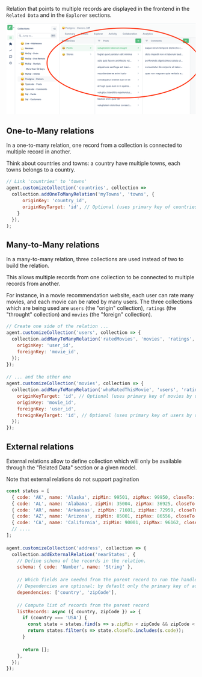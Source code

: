 Relation that points to multiple records are displayed in the frontend in the `Related Data` and in the `Explorer` sections.

![Explorer section](../../assets/relationships-multiple-explorer.png)

## One-to-Many relations

In a one-to-many relation, one record from a collection is connected to multiple record in another.

Think about countries and towns: a country have multiple towns, each towns belongs to a country.

```javascript
// Link 'countries' to 'towns'
agent.customizeCollection('countries', collection =>
  collection.addOneToManyRelation('myTowns', 'towns', {
      originKey: 'country_id',
      originKeyTarget: 'id', // Optional (uses primary key of countries by default)
    }
  }),
);
```

## Many-to-Many relations

In a many-to-many relation, three collections are used instead of two to build the relation.

This allows multiple records from one collection to be connected to multiple records from another.

For instance, in a movie recommendation website, each user can rate many movies, and each movie can be rated by many users.
The three collections which are being used are `users` (the "origin" collection), `ratings` (the "throught" collection) and `movies` (the "foreign" collection).

```javascript
// Create one side of the relation ...
agent.customizeCollection('users', collection => {
  collection.addManyToManyRelation('ratedMovies', 'movies', 'ratings', {
    originKey: 'user_id',
    foreignKey: 'movie_id',
  });
});

// ... and the other one
agent.customizeCollection('movies', collection => {
  collection.addManyToManyRelation('whoRatedThisMovie', 'users', 'ratings', {
    originKeyTarget: 'id', // Optional (uses primary key of movies by default)
    originKey: 'movie_id',
    foreignKey: 'user_id',
    foreignKeyTarget: 'id', // Optional (uses primary key of users by default)
  });
});
```

## External relations

External relations allow to define collection which will only be available through the "Related Data" section or a given model.

Note that external relations do not support pagination

```javascript
const states = [
  { code: 'AK', name: 'Alaska', zipMin: 99501, zipMax: 99950, closeTo: [] },
  { code: 'AL', name: 'Alabama', zipMin: 35004, zipMax: 36925, closeTo: ['TE', 'MI', 'GE', 'FL'] },
  { code: 'AR', name: 'Arkansas', zipMin: 71601, zipMax: 72959, closeTo: ['OK', 'TX', 'LO', 'MI'] },
  { code: 'AZ', name: 'Arizona', zipMin: 85001, zipMax: 86556, closeTo: ['NM', 'CO', 'UT', 'NE'] },
  { code: 'CA', name: 'California', zipMin: 90001, zipMax: 96162, closeTo: ['OR', 'NE', 'AZ'] },
  // ....
];

agent.customizeCollection('address', collection => {
  collection.addExternalRelation('nearStates', {
    // Define schema of the records in the relation.
    schema: { code: 'Number', name: 'String' },

    // Which fields are needed from the parent record to run the handler?
    // Dependencies are optional: by default only the primary key of address would be provided
    dependencies: ['country', 'zipCode'],

    // Compute list of records from the parent record
    listRecords: async ({ country, zipCode }) => {
      if (country === 'USA') {
        const state = states.find(s => s.zipMin < zipCode && zipCode < s.zipMax);
        return states.filter(s => state.closeTo.includes(s.code));
      }

      return [];
    },
  });
});
```

